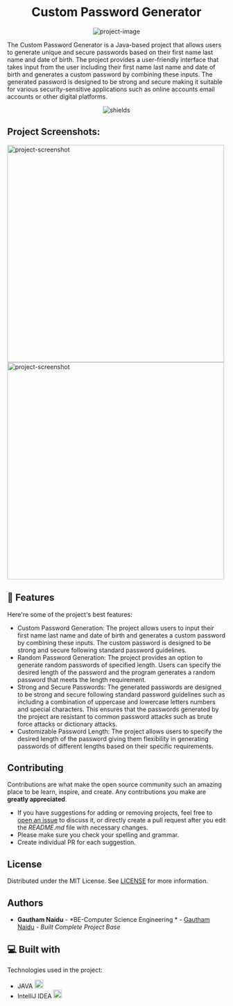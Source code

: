 <h1 align="center" id="title">Custom Password Generator</h1>

<p align="center"><img src="https://socialify.git.ci/gautham2k3/Custom-Password-Generator/image?font=Source%20Code%20Pro&amp;language=1&amp;name=1&amp;owner=1&amp;pattern=Circuit%20Board&amp;stargazers=1&amp;theme=Auto" alt="project-image"></p>

<p id="description">The Custom Password Generator is a Java-based project that allows users to generate unique and secure passwords based on their first name last name and date of birth. The project provides a user-friendly interface that takes input from the user including their first name last name and date of birth and generates a custom password by combining these inputs. The generated password is designed to be strong and secure making it suitable for various security-sensitive applications such as online accounts email accounts or other digital platforms.</p>

<p align="center"><img src="https://img.shields.io/github/watchers/gautham2k3/Custom-Password-Generator?style=social" alt="shields"></p>

<h2>Project Screenshots:</h2>

<img src="https://lh3.googleusercontent.com/drive-viewer/AFGJ81rG5bXC-mQdtGm1NCsryIKlu25mj_jc4wRjhx5yldXKMgkw1sc0bmHOEUls-D0KBy-4C1O-I9kYB8njxkWP2OnOrAEz=w1920-h1080" alt="project-screenshot" width="500" height="500/">

<img src="https://lh3.googleusercontent.com/drive-viewer/AFGJ81rG5bXC-mQdtGm1NCsryIKlu25mj_jc4wRjhx5yldXKMgkw1sc0bmHOEUls-D0KBy-4C1O-I9kYB8njxkWP2OnOrAEz=w1920-h1080" alt="project-screenshot" width="500" height="500/">

  
  
<h2>🧐 Features</h2>

Here're some of the project's best features:

*   Custom Password Generation: The project allows users to input their first name last name and date of birth and generates a custom password by combining these inputs. The custom password is designed to be strong and secure following standard password guidelines.
*   Random Password Generation: The project provides an option to generate random passwords of specified length. Users can specify the desired length of the password and the program generates a random password that meets the length requirement.
*   Strong and Secure Passwords: The generated passwords are designed to be strong and secure following standard password guidelines such as including a combination of uppercase and lowercase letters numbers and special characters. This ensures that the passwords generated by the project are resistant to common password attacks such as brute force attacks or dictionary attacks.
*   Customizable Password Length: The project allows users to specify the desired length of the password giving them flexibility in generating passwords of different lengths based on their specific requirements.

## Contributing

Contributions are what make the open source community such an amazing place to be learn, inspire, and create. Any contributions you make are **greatly appreciated**.
* If you have suggestions for adding or removing projects, feel free to [open an issue](https://github.com/gautham2k3/Custom-Password-Generator/issues/new) to discuss it, or directly create a pull request after you edit the *README.md* file with necessary changes.
* Please make sure you check your spelling and grammar.
* Create individual PR for each suggestion.

## License

Distributed under the MIT License. See [LICENSE](https://github.com/gautham2k3/Custom-Password-Generator/main/LICENSE.md) for more information.

## Authors

* **Gautham Naidu** - *BE-Computer Science Engineering * - [Gautham Naidu](https://github.com/gautham2k3) - *Built Complete Project Base*
  
  
<h2>💻 Built with</h2>

Technologies used in the project:

*   JAVA <img src="https://upload.wikimedia.org/wikipedia/en/3/30/Java_programming_language_logo.svg" width="20">
*   IntelliJ IDEA <img src="https://upload.wikimedia.org/wikipedia/commons/9/9c/IntelliJ_IDEA_Icon.svg" width="20">
